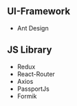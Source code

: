 ## UI-Framework ##
- Ant Design

## JS Library ##
- Redux
- React-Router
- Axios
- PassportJs
- Formik
